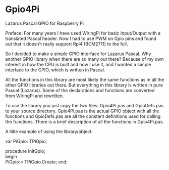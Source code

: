 # Gpio4Pi
 Lazarus Pascal GPIO for Raspberry Pi

Preface:
For many years I have used WiringPi for basic Input/Output with a translated Pascal header.
Now I had to use PWM on Gpio pins and found out that it doesn't really support Rpi4 (BCM2711) to the full.

So I decided to make a simple GPIO interface for Lazarus Pascal.
Why another GPIO library when there are so many out there?
Because of my own interest in how the CPU is built and how I use it,
and I wanted a simple interface to the GPIO, which is written in Pascal.

All the functions in this library are most likely the same functions as in all the other GPIO libraries out there.
But everything in this library is written in pure Pascal (Lazarus).
Some of the declarations and functions are converted from WiringPi and rewritten.

To use the library you just copy the two files: Gpio4Pi.pas and GpioDefs.pas to your source directory.
Gpio4Pi.pas is the actual GPIO object with all the functions and
GpioDefs.pas are all the constant definitions used for calling the functions.
There is a brief description of all the functions in Gpio4Pi.pas.

A liitle example of using the library/object:

var 
  PiGpio: TPiGpio;
  
procedure InitGpio;   
begin</BR>
  PiGpio:= TPiGpio.Create;
end;




